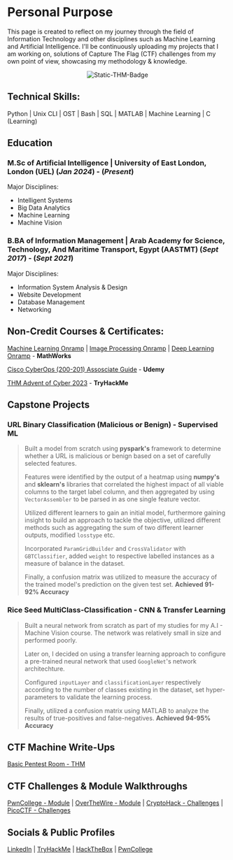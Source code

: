 # Personal Purpose
This page is created to reflect on my journey through the field of Information Technology and other disciplines such as Machine Learning and Artificial Intelligence.
I'll be continuously uploading my projects that I am working on, solutions of Capture The Flag (CTF) challenges from my own point of view, showcasing my methodology & knowledge.

<p align="center">
  <img src="https://tryhackme-badges.s3.amazonaws.com/WCKDNaz.png" alt="Static-THM-Badge" />
</p>

## Technical Skills:
Python | Unix CLI | OST | Bash | SQL | MATLAB | Machine Learning | C (Learning)

## Education
### M.Sc of Artificial Intelligence | University of East London, London (UEL) (_Jan 2024_) - (_Present_)
Major Disciplines:
-   Intelligent Systems
-   Big Data Analytics
-   Machine Learning
-   Machine Vision

### B.BA of Information Management | Arab Academy for Science, Technology, And Maritime Transport, Egypt (AASTMT) (_Sept 2017_) - (_Sept 2021_)
Major Disciplines:
-   Information System Analysis & Design
-   Website Development
-   Database Management
-   Networking

## Non-Credit Courses & Certificates:
[Machine Learning Onramp](https://matlabacademy.mathworks.com/progress/share/certificate.html?id=72c95f65-6b5f-433d-b0ab-b49c6db102eb&) |
[Image Processing Onramp](https://matlabacademy.mathworks.com/progress/share/certificate.html?id=9f28e5fd-4054-4c9b-a394-de9d31dccd36&) |
[Deep Learning Onramp](https://matlabacademy.mathworks.com/progress/share/certificate.html?id=048d77ec-0f25-4107-ac61-9dfa839756bc&) - **MathWorks**

[Cisco CyberOps (200-201) Assosciate Guide](https://www.udemy.com/certificate/UC-85d2e568-5c4f-4b08-9e8b-06cf7b091176/) - **Udemy**

[THM Advent of Cyber 2023](https://tryhackme-certificates.s3-eu-west-1.amazonaws.com/THM-ZLF36RUJWF.png) - **TryHackMe**

## Capstone Projects
### URL Binary Classification (Malicious or Benign) - Supervised ML
>Built a model from scratch using **pyspark's** framework to determine whether a URL is malicious or benign based on a set of carefully selected features.
>
>Features were identified by the output of a heatmap using **numpy's** and **sklearn's** libraries that correlated the highest impact of all viable columns to the target label column, and then aggregated by using `VectorAssembler` to be parsed in as one single feature vector.
>
>Utilized different learners to gain an initial model, furthermore gaining insight to build an approach to tackle the objective, utilized different methods such as aggregating the sum of two different learner outputs, modified `losstype` etc.
>
>Incorporated `ParamGridBuilder` and `CrossValidator` with `GBTClassifier`, added `weight` to respective labelled instances as a measure of balance in the dataset.
>
>Finally, a confusion matrix was utilized to measure the accuracy of the trained model's prediction on the given test set. **Achieved 91-92% Accuracy**

### Rice Seed MultiClass-Classification - CNN & Transfer Learning
>Built a neural network from scratch as part of my studies for my A.I - Machine Vision course. The network was relatively small in size and performed poorly.
>
>Later on, I decided on using a transfer learning approach to configure a pre-trained neural network that used `GoogleNet`'s network architechture.
>
>Configured `inputLayer` and `classificationLayer` respectively according to the number of classes existing in the dataset, set hyper-parameters to validate the learning process.
>
> Finally, utilized a confusion matrix using MATLAB to analyze the results of true-positives and false-negatives. **Achieved 94-95% Accuracy**

## CTF Machine Write-Ups
[Basic Pentest Room - THM](https://wckdnaz.medium.com/basic-pentesting-writeup-thm-4bb027c82a34)

## CTF Challenges & Module Walkthroughs
[PwnCollege - Module](./pwncol-walkthroughs/pwncol.md) |
[OverTheWire - Module](./overthewire-walkthroughs/otw.md) | 
[CryptoHack - Challenges](./cryptohack-walkthrough/challenges.md) | 
[PicoCTF - Challenges](./picoctf/pico-challenges.md)

## Socials & Public Profiles
[LinkedIn](https://www.linkedin.com/in/omar-nassar-b87277222/) |
[TryHackMe](https://tryhackme.com/p/WCKDNaz) |
[HackTheBox](https://ctf.hackthebox.com/user/profile/431133) |
[PwnCollege](https://pwn.college/hacker/wckdnaz)
